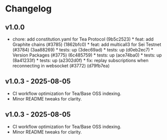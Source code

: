 ﻿# Changelog

## v1.0.0
* chore: add constitution.yaml for Tea Protocol (9b5c2523) * feat: add Graphite chains (#3785) (1862bfc0) * feat: add multicall3 for Sei Testnet (#3784) (3aa88269) * tests: up (3dec69ad) * tests: up (d0eb2ec7) * Version Packages (#3775) (6c485759) * tests: up (ace74ba0) * tests: up (8a41233f) * tests: up (a2302d0f) * fix: replay subscriptions when reconnecting in websocket (#3772) (d79fb7ea)

## v1.0.3 - 2025-08-05
- CI workflow optimization for Tea/Base OSS indexing.
- Minor README tweaks for clarity.


## v1.0.3 - 2025-08-05
- CI workflow optimization for Tea/Base OSS indexing.
- Minor README tweaks for clarity.

